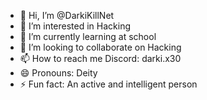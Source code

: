 - 👋 Hi, I’m @DarkiKillNet
- 👀 I’m interested in Hacking
- 🌱 I’m currently learning at school
- 💞️ I’m looking to collaborate on Hacking
- 📫 How to reach me Discord: darki.x30
- 😄 Pronouns: Deity
- ⚡ Fun fact: An active and intelligent person

<!---
DarkiKillNet/DarkiKillNet is a ✨ special ✨ repository because its `README.md` (this file) appears on your GitHub profile.
You can click the Preview link to take a look at your changes.
--->
